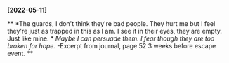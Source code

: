 **[2022-05-11]**

**
*The guards, I don't think they're bad people. They hurt me but I feel they're just as trapped in this as I am. I see it in their eyes, they are empty. Just like mine. *
*Maybe I can persuade them. I fear though they are too broken for hope.*
-Excerpt from journal, page 52
3 weeks before escape event. 
**